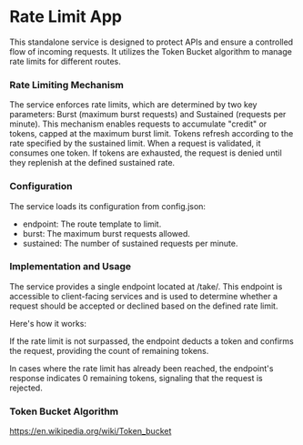 # Rate Limit App

This standalone service is designed to protect APIs and ensure a controlled flow of incoming requests. It utilizes the Token Bucket algorithm to manage rate limits for different routes.

### Rate Limiting Mechanism

The service enforces rate limits, which are determined by two key parameters: Burst (maximum burst requests) and Sustained (requests per minute). This mechanism enables requests to accumulate "credit" or tokens, capped at the maximum burst limit. Tokens refresh according to the rate specified by the sustained limit. When a request is validated, it consumes one token. If tokens are exhausted, the request is denied until they replenish at the defined sustained rate.

### Configuration

The service loads its configuration from config.json:

- endpoint: The route template to limit.
- burst: The maximum burst requests allowed.
- sustained: The number of sustained requests per minute.

### Implementation and Usage

The service provides a single endpoint located at /take/. This endpoint is accessible to client-facing services and is used to determine whether a request should be accepted or declined based on the defined rate limit.

Here's how it works:

If the rate limit is not surpassed, the endpoint deducts a token and confirms the request, providing the count of remaining tokens.

In cases where the rate limit has already been reached, the endpoint's response indicates 0 remaining tokens, signaling that the request is rejected.

### Token Bucket Algorithm

https://en.wikipedia.org/wiki/Token_bucket